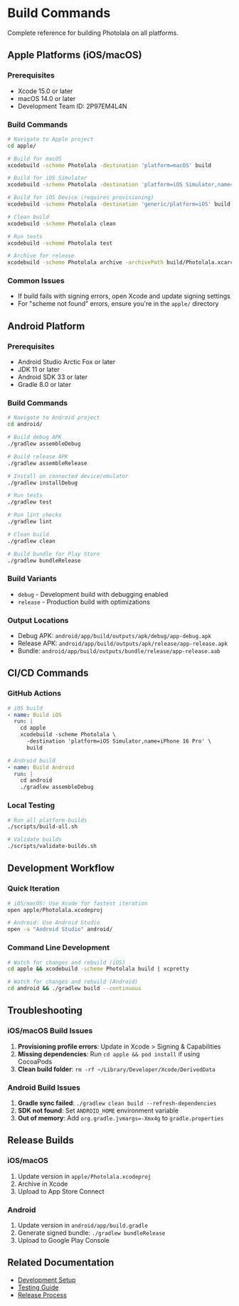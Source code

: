 # Build Commands

Complete reference for building Photolala on all platforms.

## Apple Platforms (iOS/macOS)

### Prerequisites
- Xcode 15.0 or later
- macOS 14.0 or later
- Development Team ID: 2P97EM4L4N

### Build Commands

```bash
# Navigate to Apple project
cd apple/

# Build for macOS
xcodebuild -scheme Photolala -destination 'platform=macOS' build

# Build for iOS Simulator
xcodebuild -scheme Photolala -destination 'platform=iOS Simulator,name=iPhone 16 Pro' build

# Build for iOS Device (requires provisioning)
xcodebuild -scheme Photolala -destination 'generic/platform=iOS' build

# Clean build
xcodebuild -scheme Photolala clean

# Run tests
xcodebuild -scheme Photolala test

# Archive for release
xcodebuild -scheme Photolala archive -archivePath build/Photolala.xcarchive
```

### Common Issues
- If build fails with signing errors, open Xcode and update signing settings
- For "scheme not found" errors, ensure you're in the `apple/` directory

## Android Platform

### Prerequisites
- Android Studio Arctic Fox or later
- JDK 11 or later
- Android SDK 33 or later
- Gradle 8.0 or later

### Build Commands

```bash
# Navigate to Android project
cd android/

# Build debug APK
./gradlew assembleDebug

# Build release APK
./gradlew assembleRelease

# Install on connected device/emulator
./gradlew installDebug

# Run tests
./gradlew test

# Run lint checks
./gradlew lint

# Clean build
./gradlew clean

# Build bundle for Play Store
./gradlew bundleRelease
```

### Build Variants
- `debug` - Development build with debugging enabled
- `release` - Production build with optimizations

### Output Locations
- Debug APK: `android/app/build/outputs/apk/debug/app-debug.apk`
- Release APK: `android/app/build/outputs/apk/release/app-release.apk`
- Bundle: `android/app/build/outputs/bundle/release/app-release.aab`

## CI/CD Commands

### GitHub Actions
```yaml
# iOS build
- name: Build iOS
  run: |
    cd apple
    xcodebuild -scheme Photolala \
      -destination 'platform=iOS Simulator,name=iPhone 16 Pro' \
      build

# Android build
- name: Build Android
  run: |
    cd android
    ./gradlew assembleDebug
```

### Local Testing
```bash
# Run all platform builds
./scripts/build-all.sh

# Validate builds
./scripts/validate-builds.sh
```

## Development Workflow

### Quick Iteration
```bash
# iOS/macOS: Use Xcode for fastest iteration
open apple/Photolala.xcodeproj

# Android: Use Android Studio
open -a "Android Studio" android/
```

### Command Line Development
```bash
# Watch for changes and rebuild (iOS)
cd apple && xcodebuild -scheme Photolala build | xcpretty

# Watch for changes and rebuild (Android)
cd android && ./gradlew build --continuous
```

## Troubleshooting

### iOS/macOS Build Issues
1. **Provisioning profile errors**: Update in Xcode > Signing & Capabilities
2. **Missing dependencies**: Run `cd apple && pod install` if using CocoaPods
3. **Clean build folder**: `rm -rf ~/Library/Developer/Xcode/DerivedData`

### Android Build Issues
1. **Gradle sync failed**: `./gradlew clean build --refresh-dependencies`
2. **SDK not found**: Set `ANDROID_HOME` environment variable
3. **Out of memory**: Add `org.gradle.jvmargs=-Xmx4g` to `gradle.properties`

## Release Builds

### iOS/macOS
1. Update version in `apple/Photolala.xcodeproj`
2. Archive in Xcode
3. Upload to App Store Connect

### Android
1. Update version in `android/app/build.gradle`
2. Generate signed bundle: `./gradlew bundleRelease`
3. Upload to Google Play Console

## Related Documentation
- [Development Setup](./setup/)
- [Testing Guide](./testing-guide.md)
- [Release Process](./release-process.md)